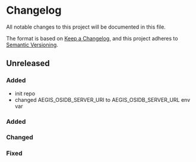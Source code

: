# Changelog
All notable changes to this project will be documented in this file.

The format is based on [Keep a Changelog](https://keepachangelog.com/en/1.0.0/),
and this project adheres to [Semantic Versioning](https://semver.org/spec/v2.0.0.html).

## Unreleased

### Added
* init repo
* changed AEGIS_OSIDB_SERVER_URI to AEGIS_OSIDB_SERVER_URL env var

### Added

### Changed

### Fixed

